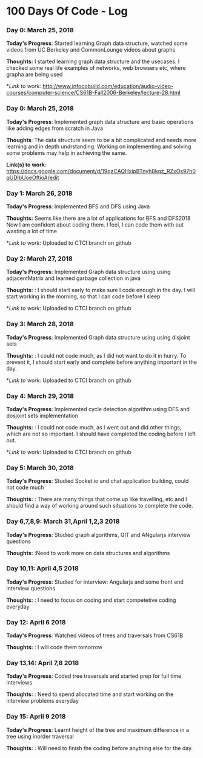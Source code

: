 # 100 Days Of Code - Log

### Day 0: March 25, 2018

**Today's Progress**:  Started learning Graph data structure, watched some videos from UC Berkeley and CommonLounge videos about graphs

**Thoughts:** I started learning graph data structure and the usecases.
                        I checked some real life examples of networks, web browsers etc, where grapha are being used

**Link to work:* http://www.infocobuild.com/education/audio-video-courses/computer-science/CS61B-Fall2006-Berkeley/lecture-28.html

### Day 0: March 25, 2018

**Today's Progress**: Implemented graph data structure and basic operations like adding edges from scratch in Java

**Thoughts**: The data structure seem to be a bit complicated and needs more learning and in depth undrstanding. Working on implementing and solving some problems may help in achieving the same.

**Link(s) to work**: https://docs.google.com/document/d/19qzCAQHxipBTnyh8kqz_RZxOs97h0qUDlbUoeOftioA/edit

### Day 1: March 26, 2018

**Today's Progress**:  Implemented BFS and DFS using Java

**Thoughts:** Seems like there are a lot of applications for BFS and DFS2018
                        Now I am confident about coding them. I feel, I can code them with out wasting a lot of time

**Link to work:* Uploaded to CTCI branch on github

### Day 2: March 27, 2018

**Today's Progress**:  Implemented Graph data structure using using adjacentMatrix and learned garbage collection in java

**Thoughts:** : I should start early to make sure I code enough in the day. I will start working in the morning, so that I can code before I sleep

**Link to work:* Uploaded to CTCI branch on github

### Day 3: March 28, 2018

**Today's Progress**:  Implemented Graph data structure using using disjoint sets

**Thoughts:** : I could not code much, as I did not want to do it in hurry. To prevent it, I should start early and complete before anything important in the day.

**Link to work:* Uploaded to CTCI branch on github

### Day 4: March 29, 2018

**Today's Progress**:  Implemented cycle detection algorithm using DFS and dosjoint sets implementation

**Thoughts:** : I could not code much, as I went out and did other things, which are not so important. I should have completed the coding before I left out.

**Link to work:* Uploaded to CTCI branch on github

### Day 5: March 30, 2018

**Today's Progress**:  Studied Socket.io and chat application building, could not code much

**Thoughts:** : There are many things that come up like travelling, etc and I should find a way of working around such situations to complete the code.

### Day 6,7,8,9: March 31,April 1,2,3 2018

**Today's Progress**:  Studied graph algorithms, GIT and ANgularjs interview questions

**Thoughts:** :Need to work more on data structures and algorithms

### Day 10,11: April 4,5 2018

**Today's Progress**: Studied for interview: Angularjs and some front end interview questions

**Thoughts:** : I need to focus on coding and start competetive coding everyday

### Day 12: April 6 2018

**Today's Progress**: Watched videos of trees and traversals from CS61B

**Thoughts:** : I will code them tomorrow

### Day 13,14: April 7,8 2018

**Today's Progress**: Coded tree traversals and started prep for full time interviews

**Thoughts:** : Need to spend allocated time and start working on the interview problems everyday

### Day 15: April 9 2018

**Today's Progress**: Learnt height of the tree and maximum difference in a tree using inorder traversal

**Thoughts:** : Will need to finish the coding before anything else for the day.
